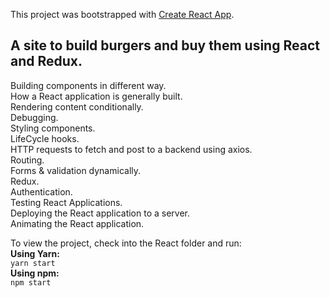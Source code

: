 This project was bootstrapped with [Create React App](https://github.com/facebookincubator/create-react-app).

## A site to build burgers and buy them using React and Redux.

Building components in different way. <br>
How a React application is generally built.<br>
Rendering content conditionally.<br>
Debugging.<br>
Styling components.<br>
LifeCycle hooks.<br>
HTTP requests to fetch and post to a backend using axios.<br>
Routing.<br>
Forms & validation dynamically.<br>
Redux.<br>
Authentication.<br>
Testing React Applications.<br>
Deploying the React application to a server.<br>
Animating the React application.<br>

To view the project, check into the React folder and run:<br>
**Using Yarn:**<br>
`yarn start`<br>
**Using npm:** <br>
`npm start`
